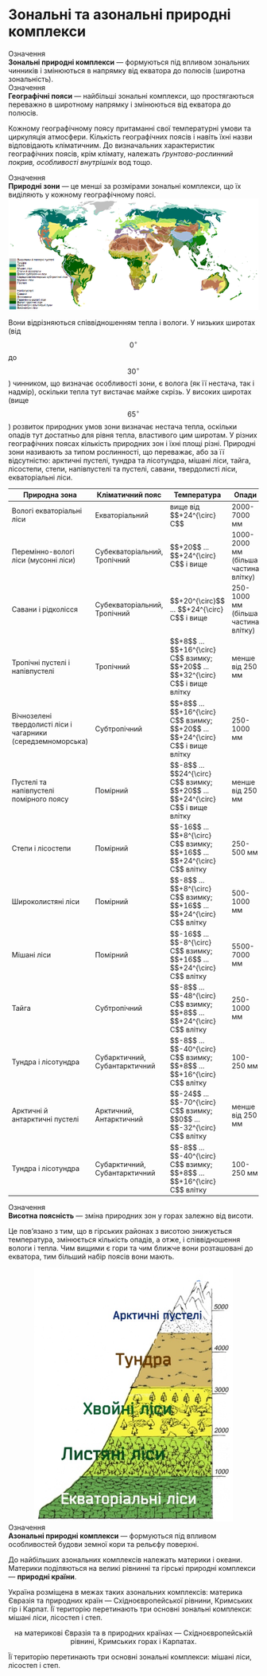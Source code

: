 # Зональнi та азональнi природнi комплекси
<div class="eoz-wrap">
<span class="eoz">Означення</span>
<div class="eoz-text">
<b>Зональнi природнi комплекси</b> — формуються пiд впливом зональних чинникiв i змiнюються в напрямку вiд екватора до полюсiв (широтна зональнiсть).
</div>
</div>

<div class="eoz-wrap">
<span class="eoz">Означення</span>
<div class="eoz-text">
<b>Географiчнi пояси</b> — найбiльшi зональнi комплекси, що простягаються переважно в широтному напрямку i змiнюються вiд екватора до полюсiв.
</div>
</div>

Кожному географічному поясу притаманні свої температурні умови та циркуляція атмосфери. Кількість географічних поясів і навіть їхні назви відповідають кліматичним. До визначальних характеристик географічних поясів, крім клімату, належать *ґрунтово-рослинний покрив, особливості внутрішніх* вод тощо.

<div class="eoz-wrap">
<span class="eoz">Означення</span>
<div class="eoz-text">
<b>Природнi зони</b> — це меншi за розмiрами зональнi комплекси, що їх видiляють у кожному географiчному поясi.
</div>
</div>


<div align="center">
<img src="3_new.png">
</div>

Вони відрізняються співвідношенням тепла і вологи. У низьких широтах (від $$0^{\circ}$$ до $$30^{\circ}$$) чинником, що визначає особливості зони, є волога (як її нестача, так і надмір), оскільки тепла тут вистачає майже скрізь. У високих широтах (вище $$65^{\circ}$$) розвиток природних умов зони визначає нестача тепла, оскільки опадів тут достатньо для рівня тепла, властивого цим широтам. У різних географічних поясах кількість природних зон і їхні площі різні. Природні зони називають за типом рослинності, що переважає, або за її відсутністю: арктичні пустелі, тундра та лісотундра, мішані ліси, тайга, лісостепи, степи, напівпустелі та пустелі, савани, твердолисті ліси, екваторіальні ліси.

<table>
<thead>
<tr>
<th>Природна зона</th>
<th>Клiматичний пояс</th>
<th>Температура</th> 
<th>Опади</th>
</tr>
</thead>
<tbody>
<tr>
<td>Вологі екваторіальні ліси</td>
<td>Екваторіальний</td>
<td>вище від $$+24^{\circ}С$$</td>
<td>2000-7000 мм</td>
</tr>
<tr>
<td>Перемінно-вологі ліси (мусонні ліси)</td> <td>Субекваторіальний, Тропічний</td>
<td>$$+20$$ ... $$+24^{\circ}С$$ і вище</td>
<td>1000-2000 мм (більша частина влітку)</td>
</tr>
<tr>
<td>Савани і рідколісся</td>
<td>Субекваторіальний, Тропічний</td>
<td>$$+20^{\circ}$$ ... $$+24^{\circ}С$$ і вище</td>
<td>250-1000 мм (більша частина влітку)</tr>
<tr>
<td>Тропічні пустелі і напівпустелі</td>
<td>Тропічний</td>
<td>$$+8$$ ... $$+16^{\circ}С$$ взимку; $$+20$$ ... $$+32^{\circ}С$$ і вище влітку</td>
<td>менше від 250 мм</td></tr>
<tr>
<td>Вічнозелені твердолисті ліси і чагарники (середземноморська)</td>
<td>Субтропічний</td>
<td>$$+8$$ ... $$+16^{\circ}С$$ взимку; $$+20$$ ... $$+24^{\circ}С$$ і вище влітку</td>
<td>250-1000 мм</td></tr>
<tr>
<td>Пустелі та напівпустелі помірного поясу</td>
<td>Помірний</td>
<td>$$-8$$ ... $$24^{\circ}С$$ взимку; $$+20$$ ... $$+24^{\circ}С$$ і вище влітку</td>
<td>менше від 250 мм</td></tr>
<tr>
<td>Степи і лісостепи</td>
<td>Помірний</td>
<td>$$-16$$ ... $$+8^{\circ}С$$ взимку; $$+16$$ ... $$+24^{\circ}С$$ влітку</td>
<td>250-500 мм</tr>
<tr>
<td>Широколистяні ліси</td>
<td>Помірний</td>
<td>$$-8$$ ... $$+8^{\circ}С$$ взимку; $$+16$$ ... $$+24^{\circ}С$$ влітку</td>
<td>500-1000 мм</td>
</tr>
<tr>
<td>Мішані ліси</td>
<td>Помірний</td>
<td>$$-16$$ ... $$-8^{\circ}С$$ взимку; $$+16$$ ... $$+24^{\circ}С$$ влітку</td>
<td>5500-7000 мм</td>
</tr>
<tr>
<td>Тайга</td>
<td>Субтропічний</td>
<td>$$-8$$ ... $$-48^{\circ}С$$ взимку; $$+8$$ ... $$+24^{\circ}С$$ влітку</td>
<td>250-1000 мм</td>
</tr>
<tr>
<td>Тундра і лісотундра</td>
<td>Субарктичний, Субантарктичний</td>
<td>$$-8$$ ... $$-40^{\circ}С$$ взимку; $$+8$$ ... $$+16^{\circ}С$$ влітку</td>
<td>100-250 мм</td></tr>
<tr>
<td>
Арктичні й антарктичні пустелі</td>
<td>Арктичний, Антарктичний</td>
<td>$$-24$$ ... $$-70^{\circ}С$$ взимку; $$0$$ ... $$-32^{\circ}С$$ влітку</td>
<td>менше від 250 мм</td></tr>
<tr>
<td>Тундра і лісотундра</td>
<td>Субарктичний, Субантарктичний</td>
<td>$$-8$$ ... $$-40^{\circ}С$$ взимку; $$+8$$ ... $$+16^{\circ}С$$ влітку</td>
<td>100-250 мм</td>
</tr>
</tbody>
</table>

<div class="eoz-wrap">
<span class="eoz">Означення</span>
<div class="eoz-text">
<b>Висотна пояснiсть</b> — змiна природних зон у горах залежно вiд висоти.
</div>
</div>

Це пов’язано з тим, що в гірських районах з висотою знижується температура, змінюється кількість опадів, а отже, і співвідношення вологи і тепла. Чим вищими є гори та чим ближче вони розташовані до екватора, тим більший набір поясів вони мають.

<div align="center">
<img src="2-2.jpg" width="400">
</div>

<div class="eoz-wrap">
<span class="eoz">Означення</span>
<div class="eoz-text">
<b>Азональнi природнi комплекси</b> — формуються пiд впливом особливостей будови земної кори та рельєфу поверхнi.
</div>
</div>

До найбільших азональних комплексів належать материки і океани. Материки поділяються на <span class="p1">великі рівнинні</span> та <span class="p1">гірські природні</span> комплекси — **природні країни**.

Україна розміщена в межах таких азональних комплексів: материка Євразія та природних країн — Східноєвропейської рівнини, Кримських гір і Карпат. Її територію перетинають три основні зональні комплекси: мішані ліси, лісостеп і степ.

<p align="center"><span class="p1">на материкові Євразія</span> та в природних країнах — <span class="p1">Східноєвропейській рівнині</span>, <span class="p1">Кримських горах</span> і <span class="p1">Карпатах</span>.

Її територію перетинають три основні зональні комплекси: <span class="p1">мішані ліси</span>, <span class="p1">лісостеп</span> і <span class="p1">степ</span>.
